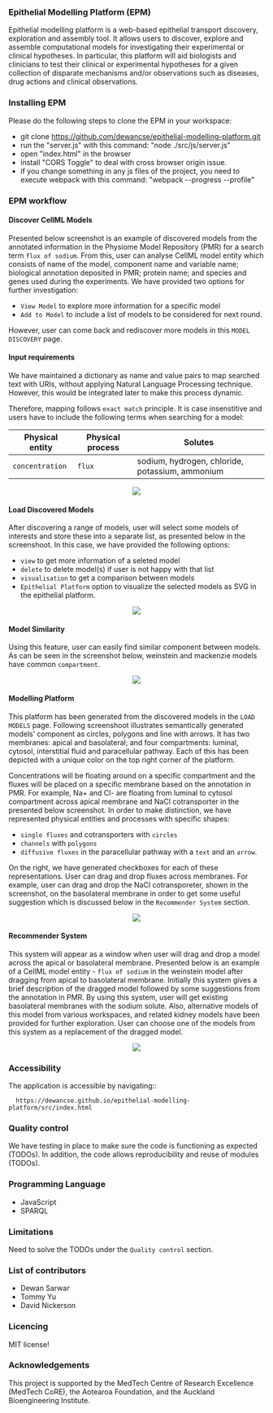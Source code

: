 ### Epithelial Modelling Platform (EPM)
Epithelial modelling platform is a web-based epithelial transport discovery, exploration and assembly tool. It allows users to discover, explore and assemble computational models for investigating their experimental or clinical hypotheses. In particular, this platform will aid biologists and clinicians to test their clinical or experimental hypotheses for a given collection of disparate mechanisms and/or observations such as diseases, drug actions and clinical observations.

### Installing EPM
Please do the following steps to clone the EPM in your workspace:

- git clone https://github.com/dewancse/epithelial-modelling-platform.git
- run the "server.js" with this command: "node ./src/js/server.js"
- open "index.html" in the browser
- install "CORS Toggle" to deal with cross browser origin issue.
- if you change something in any js files of the project, you need to execute webpack with this command: "webpack --progress --profile" 

### EPM workflow

#### Discover CellML Models
Presented below screenshot is an example of discovered models from the annotated information in the Physiome Model Repository (PMR) for a search term `flux of sodium`. From this, user can analyse CellML model entity which consists of name of the model, component name and variable name; biological annotation deposited in PMR; protein name; and species and genes used during the experiments. We have provided two options for further investigation: 
- `View Model` to explore more information for a specific model 
- `Add to Model` to include a list of models to be considered for next round.

However, user can come back and rediscover more models in this `MODEL DISCOVERY` page.

#### Input requirements
We have maintained a dictionary as name and value pairs to map searched text with URIs, without applying Natural Language Processing technique. However, this would be integrated later to make this process dynamic.

Therefore, mapping follows `exact match` principle. It is case insenstitive and users have to include the following terms when searching for a model:

| Physical entity | Physical process | Solutes |
| --- | --- | --- |
| `concentration` | `flux` | sodium, hydrogen, chloride, potassium, ammonium |

<center><img src=src/img/modeldiscovery-main.png /></center>

#### Load Discovered Models
After discovering a range of models, user will select some models of interests and store these into a separate list, as presented below in the screenshoot. In this case, we have provided the following options: 
- `view` to get more information of a seleted model
- `delete` to delete model(s) if user is not happy with that list
- `visualisation` to get a comparison between models
- `Epithelial Platform` option to visualize the selected models as SVG in the epithelial platform.

<center><img src=src/img/loadmodel-main.png /></center>

#### Model Similarity
Using this feature, user can easily find similar component between models. As can be seen in the screenshot below, weinstein and mackenzie models have common `compartment`.

<center><img src=src/img/modelsimilarity-main.png /></center>

#### Modelling Platform
This platform has been generated from the discovered models in the `LOAD MODELS` page. Following screenshoot illustrates semantically generated models’ component as circles, polygons and line with arrows. It has two membranes: apical and basolateral; and four compartments: luminal, cytosol, interstitial fluid and paracellular pathway. Each of this has been depicted with a unique color on the top right corner of the platform.

Concentrations will be floating around on a specific compartment and the fluxes will be placed on a specific membrane based on the annotation in PMR. For example, Na+ and Cl- are floating from luminal to cytosol compartment across apical membrane and NaCl cotransporter in the presented below screenshot. In order to make distinction, we have represented physical entities and processes with specific shapes:
- `single fluxes` and cotransporters with `circles`
- `channels` with `polygons`
- `diffusive fluxes` in the paracellular pathway with a `text` and an `arrow`. 

On the right, we have generated checkboxes for each of these representations. User can drag and drop fluxes across membranes. For example, user can drag and drop the NaCl cotransporeter, shown in the screenshot, on the basolateral membrane in order to get some useful suggestion which is discussed below in the `Recommender System` section.

<center><img src=src/img/epithelial-main.png /></center>

#### Recommender System
This system will appear as a window when user will drag and drop a model across the apical or basolateral membrane. Presented below is an example of a CellML model entity - `flux of sodium` in the weinstein model after dragging from apical to basolateral membrane. Initially this system gives a brief description of the dragged model followed by some suggestions from the annotation in PMR. By using this system, user will get existing basolateral membranes with the sodium solute. Also, alternative models of this model from various workspaces, and related kidney models have been provided for further exploration. User can choose one of the models from this system as a replacement of the dragged model.

<center><img src=src/img/recommender-main.png /></center>

### Accessibility
The application is accessible by navigating::
```
  https://dewancse.github.io/epithelial-modelling-platform/src/index.html
```

### Quality control
We have testing in place to make sure the code is functioning as expected (TODOs). In addition, the code allows reproducibility and reuse of modules (TODOs). 

### Programming Language
- JavaScript
- SPARQL

### Limitations
Need to solve the TODOs under the `Quality control` section.

### List of contributors
- Dewan Sarwar
- Tommy Yu
- David Nickerson

### Licencing
MIT license!

### Acknowledgements
This project is supported by the MedTech Centre of Research Excellence (MedTech CoRE), the Aotearoa Foundation, and the Auckland Bioengineering Institute.